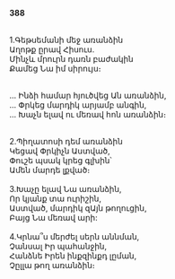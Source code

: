 **388**

\
1.Գեթսեմանի մեջ առանձին\
Աղոթք ըրավ Հիսուս.\
Մինչև մրուրն դառն բաժակին\
Քամեց Նա իմ սիրույս։

\
 ... Ինձի համար հյուծվեց Ան առանձին,\
 ... Փրկեց մարդիկ արյամբ անգին,\
 ... Խաչն ելավ ու մեռավ հոն առանձին։

\
2.Պիղատոսի դեմ առանձին\
Կեցավ Փրկիչն Աստված,\
Փուշե պսակ կրեց գլխին՝\
Ամեն մարդե լքված։\
\
3.Խաչը ելավ Նա առանձին,\
Որ կյանք տա ուրիշին,\
Աստված, մարդիկ զԱյն թողուցին,\
Բայց Նա մեռավ արի:\
\
4.Կրնա՞ս մերժել սերն աննման,\
Չանսալ Իր պահանջին,\
Հանձնե Իրեն ինքզինքդ լըման,\
Չըլլա թող առանձին։
